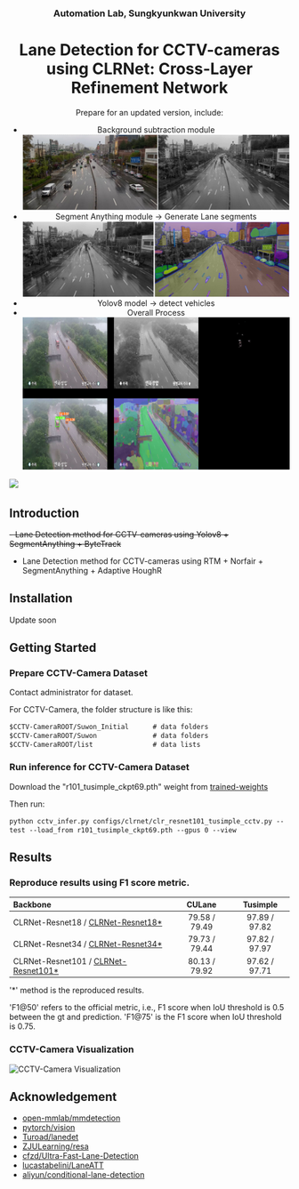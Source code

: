 


<div align="center">

### Automation Lab, Sungkyunkwan University
  
# Lane Detection for CCTV-cameras using CLRNet: Cross-Layer Refinement Network 

Prepare for an updated version, include:

- Background subtraction module
![/Background_Subtraction_Example](.github/vis_img/background_subtraction_module.PNG)
- Segment Anything module -> Generate Lane segments
![/Segment_Anything_Example](.github/vis_img/segment_anything_module.png)
- Yolov8 model -> detect vehicles
- Overall Process
  ![/Overall_Process_Example](.github/vis_img/CamID_59_20230713_102533_05.png)

</div>

![](https://img.shields.io/github/downloads/SKKU-AutoLab-VSW/ETSS-03-LaneDet/total.svg?style=for-the-badge)

## Introduction

~~- Lane Detection method for CCTV-cameras using Yolov8 + SegmentAnything + ByteTrack~~
- Lane Detection method for CCTV-cameras using RTM + Norfair + SegmentAnything + Adaptive HoughR

## Installation

Update soon

## Getting Started

<!---
### Training and Evaluate CLRNet using Tusimple and CULane

```Shell
python main.py [configs/path_to_your_config] --gpus [gpu_num]
```
For example, run
```Shell
python main.py configs/clrnet/clr_resnet18_culane.py --gpus 0
```

For testing, run
```Shell
python main.py [configs/path_to_your_config] --[test|validate] --load_from [path_to_your_model] --gpus [gpu_num]
```

For example, run
```Shell
python main.py configs/clrnet/clr_dla34_culane.py --validate --load_from culane_dla34.pth --gpus 0
```
--->

### Prepare CCTV-Camera Dataset

Contact administrator for dataset.

For CCTV-Camera, the folder structure is like this:

```
$CCTV-CameraROOT/Suwon_Initial      # data folders
$CCTV-CameraROOT/Suwon              # data folders
$CCTV-CameraROOT/list               # data lists
```

### Run inference for CCTV-Camera Dataset

Download the "r101_tusimple_ckpt69.pth" weight from [trained-weights]

Then run: 
```Shell
python cctv_infer.py configs/clrnet/clr_resnet101_tusimple_cctv.py --test --load_from r101_tusimple_ckpt69.pth --gpus 0 --view
```


## Results

[trained-weights]: https://drive.google.com/drive/folders/1N3EUMyaFJnCrAWhJkmEpeWx39gCa3Mo_?usp=share_link


### Reproduce results using F1 score metric. 

| Backbone                                                |    CULane     |   Tusimple    |
|:--------------------------------------------------------|:-------------:|:-------------:|
| CLRNet-Resnet18  / [CLRNet-Resnet18*][trained-weights]  | 79.58 / 79.49 | 97.89 / 97.82 |
| CLRNet-Resnet34  / [CLRNet-Resnet34*][trained-weights]  | 79.73 / 79.44 | 97.82 / 97.97 |
| CLRNet-Resnet101 / [CLRNet-Resnet101*][trained-weights] | 80.13 / 79.92 | 97.62 / 97.71 |
'*' method is the reproduced results.

'F1@50' refers to the official metric,
i.e., F1 score when IoU threshold is 0.5 between the gt and prediction. 'F1@75' is the F1 score when IoU threshold is 0.75.

### CCTV-Camera Visualization 
![CCTV-Camera Visualization](.github/vis_img/cctv_dataset_vis_new.png)


##  Acknowledgement
<!--ts-->
* [open-mmlab/mmdetection](https://github.com/open-mmlab/mmdetection)
* [pytorch/vision](https://github.com/pytorch/vision)
* [Turoad/lanedet](https://github.com/Turoad/lanedet)
* [ZJULearning/resa](https://github.com/ZJULearning/resa)
* [cfzd/Ultra-Fast-Lane-Detection](https://github.com/cfzd/Ultra-Fast-Lane-Detection)
* [lucastabelini/LaneATT](https://github.com/lucastabelini/LaneATT)
* [aliyun/conditional-lane-detection](https://github.com/aliyun/conditional-lane-detection)
<!--te-->

